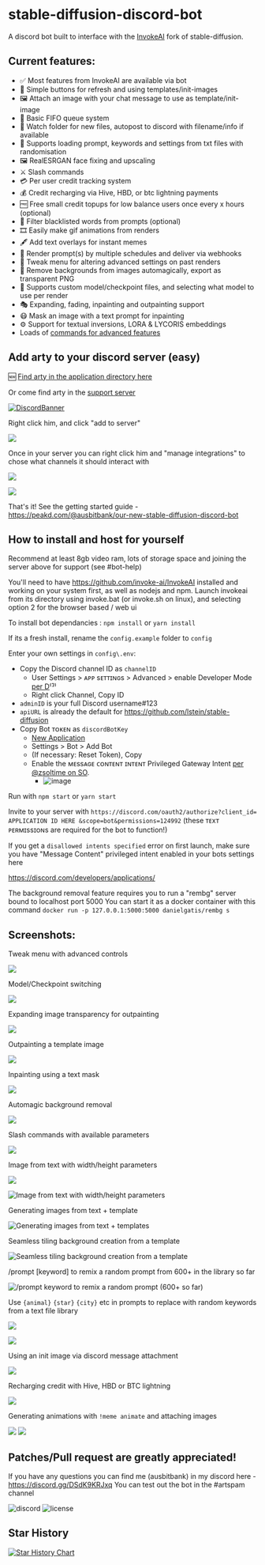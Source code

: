 # stable-diffusion-discord-bot

A discord bot built to interface with the [InvokeAI](https://github.com/invoke-ai/InvokeAI) fork of stable-diffusion.

## Current features:

- ✅ Most features from InvokeAI are available via bot
- 🔁 Simple buttons for refresh and using templates/init-images
- 🖼️ Attach an image with your chat message to use as template/init-image
- 🧊 Basic FIFO queue system
- 📂 Watch folder for new files, autopost to discord with filename/info if available
- 📄 Supports loading prompt, keywords and settings from txt files with randomisation
- 🖼️ RealESRGAN face fixing and upscaling
- ⚔️ Slash commands
- 💳 Per user credit tracking system
- 💰 Credit recharging via Hive, HBD, or btc lightning payments
- 🆓 Free small credit topups for low balance users once every x hours (optional)
- 🚫 Filter blacklisted words from prompts (optional)
- 🎞️ Easily make gif animations from renders
- 🖋️ Add text overlays for instant memes
- 📅 Render prompt(s) by multiple schedules and deliver via webhooks
- 🔧 Tweak menu for altering advanced settings on past renders
- 🌅 Remove backgrounds from images automagically, export as transparent PNG
- 🤖 Supports custom model/checkpoint files, and selecting what model to use per render
- 🎭 Expanding, fading, inpainting and outpainting support
- 😷 Mask an image with a text prompt for inpainting
- ⚙️ Support for textual inversions, LORA & LYCORIS embeddings
- Loads of [commands for advanced features](https://github.com/ausbitbank/stable-diffusion-discord-bot/blob/main/commands.md)

## Add arty to your discord server (easy)

🆕 [Find arty in the application directory here](https://discord.com/application-directory/973484171534172170)

Or come find arty in the [support server](https://discord.gg/ausbit-s-stuff-and-things-419390618209353730)

[![DiscordBanner](https://invidget.switchblade.xyz/ausbit-s-stuff-and-things-419390618209353730)](https://discord.gg/ausbit-s-stuff-and-things-419390618209353730)

Right click him, and click "add to server"

![](https://media.discordapp.net/attachments/343572563647004683/1025401535611547698/unknown.png)

Once in your server you can right click him and "manage integrations" to chose what channels it should interact with

![](https://media.discordapp.net/attachments/1023961603319808110/1025392370444939284/unknown.png)

![](https://media.discordapp.net/attachments/1023961603319808110/1025392370830823434/unknown.png)

That's it! See the getting started guide - https://peakd.com/@ausbitbank/our-new-stable-diffusion-discord-bot

## How to install and host for yourself

Recommend at least 8gb video ram, lots of storage space and joining the server above for support (see #bot-help)

You'll need to have https://github.com/invoke-ai/InvokeAI installed and working on your system first, as well as nodejs and npm.
Launch invokeai from its directory using invoke.bat (or invoke.sh on linux), and selecting option 2 for the browser based / web ui

To install bot dependancies : `npm install` or `yarn install`

If its a fresh install, rename the `config.example` folder to `config`

Enter your own settings in `config\.env`:
- Copy the Discord channel ID as `channelID`
  - User Settings > ᴀᴘᴘ sᴇᴛᴛɪɴɢs > Advanced > enable Developer Mode [per D](https://support.discord.com/hc/en-us/articles/206346498-Where-can-I-find-my-User-Server-Message-ID-)⁽ˀ⁾
  - Right click Channel, Copy ID
- `adminID` is your full Discord username#123 
- `apiURL` is already the default for https://github.com/lstein/stable-diffusion
- Copy Bot ᴛᴏᴋᴇɴ as `discordBotKey`
  - [New Application](https://discord.com/developers/applications)
  - Settings > Bot > Add Bot
  - (If necessary: Reset Token), Copy
  - Enable the ᴍᴇssᴀɢᴇ ᴄᴏɴᴛᴇɴᴛ ɪɴᴛᴇɴᴛ Privileged Gateway Intent [per @zsoltime on SO](https://stackoverflow.com/a/73037243).
    - ![image](https://media.discordapp.net/attachments/1023961603319808110/1044993662876135515/image.png)

Run with `npm start` or `yarn start`

Invite to your server with `https://discord.com/oauth2/authorize?client_id= APPLICATION ID HERE &scope=bot&permissions=124992` (these ᴛᴇxᴛ ᴘᴇʀᴍɪssɪᴏɴs are required for the bot to function!)

If you get a `disallowed intents specified` error on first launch, make sure you have "Message Content" privileged intent enabled in your bots settings here 

https://discord.com/developers/applications/

The background removal feature requires you to run a "rembg" server bound to localhost port 5000
You can start it as a docker container with this command
`docker run -p 127.0.0.1:5000:5000 danielgatis/rembg s`


## Screenshots:

Tweak menu with advanced controls

![](https://media.discordapp.net/attachments/968822563662860338/1044069865822093393/image.png)

Model/Checkpoint switching

![](https://media.discordapp.net/attachments/968822563662860338/1044069621977853962/image.png)

Expanding image transparency for outpainting

![](https://media.discordapp.net/attachments/968822563662860338/1044071184720986243/image.png)

Outpainting a template image

![](https://media.discordapp.net/attachments/968822563662860338/1044071185069125813/image.png)

Inpainting using a text mask

![](https://media.discordapp.net/attachments/968822563662860338/1044071827611324436/image.png)

Automagic background removal

![](https://media.discordapp.net/attachments/968822563662860338/1044072153131274340/image.png)

Slash commands with available parameters

![](https://media.discordapp.net/attachments/968822563662860338/1020031881242222683/unknown.png)

Image from text with width/height parameters

![](https://media.discordapp.net/attachments/419466215808040980/1024623676135579708/unknown.png)

![Image from text with width/height parameters](https://media.discordapp.net/attachments/968822563662860338/1018016731475751102/unknown.png)

Generating images from text + template

![Generating images from text + templates](https://media.discordapp.net/attachments/968822563662860338/1018015274802364476/unknown.png)

Seamless tiling background creation from a template

![Seamless tiling background creation from a template](https://media.discordapp.net/attachments/968822563662860338/1018017771243720704/unknown.png)

/prompt [keyword] to remix a random prompt from 600+ in the library so far

![/prompt keyword to remix a random prompt (600+ so far)](https://media.discordapp.net/attachments/968822563662860338/1020036559036231761/unknown.png)

Use `{animal}` `{star}` `{city}` etc in prompts to replace with random keywords from a text file library

![](https://media.discordapp.net/attachments/968822563662860338/1020041729342189688/unknown.png)

![](https://media.discordapp.net/attachments/968822563662860338/1020042165491089428/unknown.png)

Using an init image via discord message attachment

![](https://media.discordapp.net/attachments/968822563662860338/1020047550167912579/unknown.png)

Recharging credit with Hive, HBD or BTC lightning

![](https://media.discordapp.net/attachments/968822563662860338/1024634986067927092/unknown.png)

Generating animations with `!meme animate` and attaching images

![](https://media.discordapp.net/attachments/968822563662860338/1024638314814373928/unknown.png)
![](https://media.discordapp.net/attachments/968822563662860338/1024638318631194624/animate-1845497245.gif)

Patches/Pull request are greatly appreciated!
-----------------------

If you have any questions you can find me (ausbitbank) in my discord here - https://discord.gg/DSdK9KRJxq
You can test out the bot in the #artspam channel

![discord](https://img.shields.io/discord/419390618209353730?style=plastic)
![license](https://img.shields.io/github/license/ausbitbank/stable-diffusion-discord-bot?style=plastic)

## Star History

[![Star History Chart](https://api.star-history.com/svg?repos=ausbitbank/stable-diffusion-discord-bot&type=Date)](https://star-history.com/#ausbitbank/stable-diffusion-discord-bot&Date)

